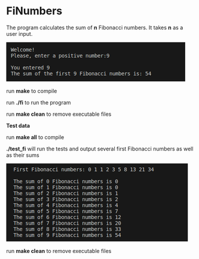 # FiNumbers

The program calculates the sum of  **n** Fibonacci numbers. It takes **n** as a user input.

![alt text](<Screenshot from 2024-03-03 12-12-22.png>)

run **make** to compile

run **./fi** to run the program 

run **make clean** to remove executable files



**Test data**

run **make all** to compile 

**./test_fi** will run the tests and output several first Fibonacci numbers as well as their sums

![alt text](<Screenshot from 2024-03-03 11-38-12.png>)

run **make clean** to remove executable files
